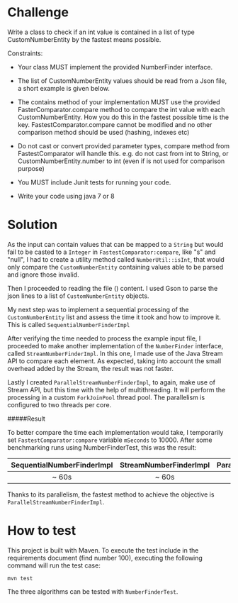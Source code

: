 # Challenge

Write a class to check if an int value is contained in a list of type CustomNumberEntity by the fastest means possible.

Constraints:
- Your class MUST implement the provided NumberFinder interface.

- The list of CustomNumberEntity values should be read from a Json file, a short example is given below.

- The contains method of your implementation MUST use the provided FasterComparator.compare method to compare the int value with each CustomNumberEntity. How you do this in the fastest possible time is the key. FastestComparator.compare cannot be modified and no other comparison method should be used (hashing, indexes etc)

- Do not cast or convert provided parameter types, compare method from FastestComparator will handle this. e.g. do not cast from int to String, or CustomNumberEntity.number to int (even if is not used for comparison purpose)

- You MUST include Junit tests for running your code.
- Write your code using java 7 or 8

# Solution

As the input can contain values that can be mapped to a `String` but would fail to be  casted to a `Integer` in `FastestComparator:compare`, like "s" and "null", I had to create a utility method called `NumberUtil::isInt`, that would only compare the `CustomNumberEntity` containing values able to be parsed and ignore those invalid.

Then I proceeded to reading the file () content. I used Gson to parse the json lines to a list of `CustomNumberEntity` objects.  

My next step was to implement a sequential processing of the `CustomNumberEntity` list  and assess the time it took and how to improve it. This is called `SequentialNumberFinderImpl`

After verifying the time needed to process the example input file, I proceeded to make another implementation of the `NumberFinder` interface, called `StreamNumberFinderImpl`. In this one, I made use of the Java Stream API to compare each element. As expected, taking into account the small overhead added by the Stream, the result was not faster.

Lastly I created `ParallelStreamNumberFinderImpl`, to again, make use of Stream API, but this time with the help of multithreading. It will perform the processing in a custom `ForkJoinPool` thread pool. The parallelism is configured to two threads per core.

  
#####Result

To better compare the time each implementation would take, I temporarily set `FastestComparator:compare` variable `mSeconds` to 10000. After some benchmarking runs using NumberFinderTest, this was the result:

| SequentialNumberFinderImpl | StreamNumberFinderImpl | ParallelStreamNumberFinderImpl |
| :------------------------: | :--------------------: | :----------------------------: |
| ~ 60s | ~ 60s | ~ 10s |


Thanks to its parallelism, the fastest method to achieve the objective is `ParallelStreamNumberFinderImpl`.

# How to test

This project is built with Maven. To execute the test include in the requirements document (find number 100), executing the following command will run the test case:

`mvn test`  

The three algorithms can be tested with `NumberFinderTest`.

 